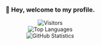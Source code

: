 ### <div align="center">👋 Hey, welcome to my profile.</div>

<!--
**RickyBGamez/RickyBGamez** is a ✨ _special_ ✨ repository because its `README.md` (this file) appears on your GitHub profile.

Here are some ideas to get you started:

- 🔭 I’m currently working on ...
- 🌱 I’m currently learning ...
- 👯 I’m looking to collaborate on ...
- 🤔 I’m looking for help with ...
- 💬 Ask me about ...
- 📫 How to reach me: ...
- 😄 Pronouns: ...
- ⚡ Fun fact: ...
-->

<div align="center">
	<p>
		<img alt="Visitors" src="https://visitor-badge.laobi.icu/badge?page_id=RickyBGamez"/>
		<br/>
		<img alt="Top Languages" src="https://github-readme-stats.vercel.app/api/top-langs/?username=RickyBGamez&layout=compact&hide_border=true&bg_color=ffffff&langs_count=999">
		<br/>
		<img alt="GitHub Statistics" src="https://github-readme-stats.vercel.app/api?username=RickyBGamez&hide_border=true&bg_color=ffffff&count_private=true&show_icons=true&include_all_commits=true">
	</p>
</div>
